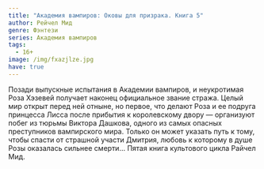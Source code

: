 ```yaml
---
title: "Академия вампиров: Оковы для призрака. Книга 5"
author: Рейчел Мид
genre: Фэнтези
series: Академия вампиров
tags:
  - 16+
image: /img/fxazjlze.jpg
have: true
---
```

Позади выпускные испытания в Академии вампиров, и неукротимая Роза Хэзевей получает наконец официальное звание стража. Целый мир открыт перед ней отныне, но первое, что делают Роза и ее подруга принцесса Лисса после прибытия к королевскому двору — организуют побег из тюрьмы Виктора Дашкова, одного из самых опасных преступников вампирского мира. Только он может указать путь к тому, чтобы спасти от страшной участи Дмитрия, любовь к которому в душе Розы оказалась сильнее смерти… Пятая книга культового цикла Райчел Мид.